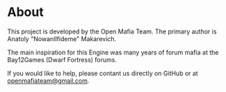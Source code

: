 # About

This project is developed by the Open Mafia Team.
The primary author is Anatoly "NowanIlfideme" Makarevich.

The main inspiration for this Engine was many years of forum mafia at
the Bay12Games (Dwarf Fortress) forums.

If you would like to help, please contant us directly on GitHub or at
[openmafiateam@gmail.com](mailto://openmafiateam@gmail.com).

